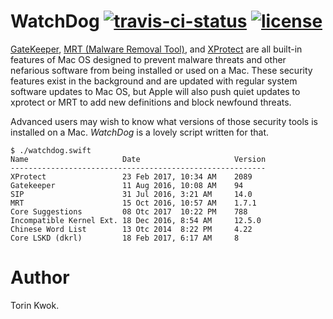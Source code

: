 # WatchDog [![travis-ci-status](https://travis-ci.org/TorinKwok/WatchDog.svg?branch=master)](https://travis-ci.org/TorinKwok/WatchDog) [![license](https://img.shields.io/github/license/mashape/apistatus.svg)](./LICENSE)

[GateKeeper](https://en.wikipedia.org/wiki/Gatekeeper_(macOS)), [MRT (Malware Removal Tool)](https://support.apple.com/kb/PH25087?locale=en_US), and [XProtect](https://www.howtogeek.com/217043/xprotect-explained-how-your-macs-built-in-anti-malware-works/) are all built-in features of Mac OS designed to prevent malware threats and other nefarious software from being installed or used on a Mac. These security features exist in the background and are updated with regular system software updates to Mac OS, but Apple will also push quiet updates to xprotect or MRT to add new definitions and block newfound threats.

Advanced users may wish to know what versions of those security tools is installed on a Mac. *WatchDog* is a lovely script written for that.

```
$ ./watchdog.swift
Name                     Date                     Version     
---------------------------------------------------------
XProtect                 23 Feb 2017, 10:34 AM    2089        
Gatekeeper               11 Aug 2016, 10:08 AM    94          
SIP                      31 Jul 2016, 3:21 AM     14.0        
MRT                      15 Oct 2016, 10:57 AM    1.7.1       
Core Suggestions         08 Otc 2017  10:22 PM    788
Incompatible Kernel Ext. 18 Dec 2016, 8:54 AM     12.5.0     
Chinese Word List        13 Otc 2014  8:22 PM     4.22
Core LSKD (dkrl)         18 Feb 2017, 6:17 AM     8  
```

# Author
Torin Kwok.
